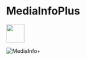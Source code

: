 # MediaInfoPlus
 
<img src="https://i.loli.net/2020/11/29/T6Nm152kFxHUW7l.png" width="48">

![MediaInfo+](https://i.loli.net/2020/11/29/Kn9sTLYRJ8hojD1.png)
